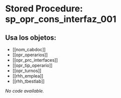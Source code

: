 # Stored Procedure: sp_opr_cons_interfaz_001

## Usa los objetos:
- [[nom_cabdoc]]
- [[opr_operarios]]
- [[opr_prc_interfaces]]
- [[opr_tip_operario]]
- [[opr_turnos]]
- [[rhh_emplea]]
- [[rhh_tbestlab]]

*No code available.*
